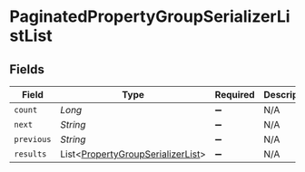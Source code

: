 # PaginatedPropertyGroupSerializerListList


## Fields

| Field                                                                                   | Type                                                                                    | Required                                                                                | Description                                                                             | Example                                                                                 |
| --------------------------------------------------------------------------------------- | --------------------------------------------------------------------------------------- | --------------------------------------------------------------------------------------- | --------------------------------------------------------------------------------------- | --------------------------------------------------------------------------------------- |
| `count`                                                                                 | *Long*                                                                                  | :heavy_minus_sign:                                                                      | N/A                                                                                     | 123                                                                                     |
| `next`                                                                                  | *String*                                                                                | :heavy_minus_sign:                                                                      | N/A                                                                                     |                                                                                         |
| `previous`                                                                              | *String*                                                                                | :heavy_minus_sign:                                                                      | N/A                                                                                     |                                                                                         |
| `results`                                                                               | List<[PropertyGroupSerializerList](../../models/shared/PropertyGroupSerializerList.md)> | :heavy_minus_sign:                                                                      | N/A                                                                                     |                                                                                         |